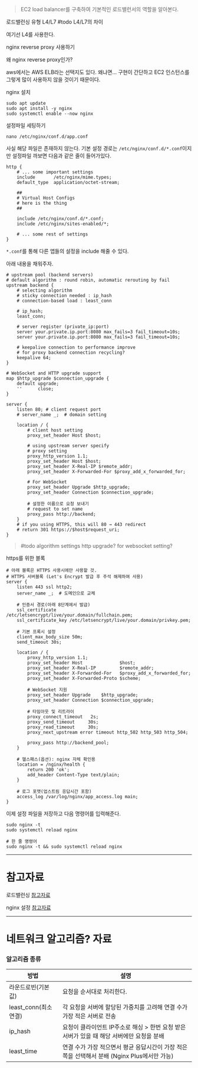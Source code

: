 > EC2 load balancer를 구축하여 기본적인 로드밸런서의 역할을 알아본다.


로드밸런싱 유형
L4/L7
#todo L4/L7의 차이

여기선 L4를 사용한다.



nginx reverse proxy 사용하기

왜 nginx reverse proxy인가?

aws에서는 AWS ELB라는 선택지도 있다.
왜냐면... 구현이 간단하고 EC2 인스턴스를 그렇게 많이 사용하지 않을 것이기 때문이다.

nginx 설치
```
sudo apt update
sudo apt install -y nginx
sudo systemctl enable --now nginx
```

설정파일 세팅하기
```
nano /etc/nginx/conf.d/app.conf
```

사실 해당 파일은 존재하지 않는다.
기본 설정 경로는 `/etc/nginx/conf.d/*.conf`이지만 설정파일 까보면 다음과 같은 줄이 들어가있다.

```
http {
	# ... some important settings
    include       /etc/nginx/mime.types;
    default_type  application/octet-stream;

	##
	# Virtual Host Configs
	# here is the thing
	##

	include /etc/nginx/conf.d/*.conf;
	include /etc/nginx/sites-enabled/*;

    # ... some rest of settings
}
```

`*.conf`를 통해 다른 앱들의 설정을 include 해줄 수 있다.


아래 내용을 채워주자.
```
# upstream pool (backend servers)
# default algorithm : round robin, automatic rerouting by fail
upstream backend {
    # selecting algorithm
    # sticky connection needed : ip_hash
    # connection-based load : least_conn
    
    # ip_hash;
    least_conn;

    # server register (private_ip:port)
    server your.private.ip.port:8080 max_fails=3 fail_timeout=10s;
    server your.private.ip.port:8080 max_fails=3 fail_timeout=10s;

    # keepalive connection to performance improve
    # for proxy backend connection recycling?
    keepalive 64;
}

# WebSocket and HTTP upgrade support
map $http_upgrade $connection_upgrade {
    default upgrade;
    ''      close;
}

server {
    listen 80; # client request port
    # server_name _;  # domain setting

	location / {
		# client host setting
		proxy_set_header Host $host; 
		
		# using upstream server specify
		# proxy setting
		proxy_http_version 1.1;
		proxy_set_header Host $host;
		proxy_set_header X-Real-IP $remote_addr;
		proxy_set_header X-Forwarded-For $proxy_add_x_forwarded_for;
		
        # For WebSocket
        proxy_set_header Upgrade $http_upgrade;
        proxy_set_header Connection $connection_upgrade;
		
		# 설정한 이름으로 요청 보내기
		# request to set name
		proxy_pass http://backend; 
	}
    # if you using HTTPS, this will 80 → 443 redirect
    # return 301 https://$host$request_uri;
}
```

> #todo 
> algorithm settings
> http upgrade?
> for websocket setting?
> 


https를 위한 블록
```
# 아래 블록은 HTTPS 사용시에만 사용할 것.
# HTTPS 서버블록 (Let's Encrypt 발급 후 주석 해제하여 사용)
server {
    listen 443 ssl http2;
    server_name _;  # 도메인으로 교체

    # 인증서 경로(아래 8단계에서 발급)
    ssl_certificate     /etc/letsencrypt/live/your.domain/fullchain.pem;
    ssl_certificate_key /etc/letsencrypt/live/your.domain/privkey.pem;

    # 기본 프록시 설정
    client_max_body_size 50m;
    send_timeout 30s;

    location / {
        proxy_http_version 1.1;
        proxy_set_header Host              $host;
        proxy_set_header X-Real-IP         $remote_addr;
        proxy_set_header X-Forwarded-For   $proxy_add_x_forwarded_for;
        proxy_set_header X-Forwarded-Proto $scheme;

        # WebSocket 지원
        proxy_set_header Upgrade    $http_upgrade;
        proxy_set_header Connection $connection_upgrade;

        # 타임아웃 및 리트라이
        proxy_connect_timeout   2s;
        proxy_send_timeout     30s;
        proxy_read_timeout     30s;
        proxy_next_upstream error timeout http_502 http_503 http_504;

        proxy_pass http://backend_pool;
    }

    # 헬스패스(옵션): nginx 자체 확인용
    location = /nginx/health {
        return 200 'ok';
        add_header Content-Type text/plain;
    }

    # 로그 포맷(업스트림 응답시간 포함)
    access_log /var/log/nginx/app_access.log main;
}
```

이제 설정 파일을 저장하고 다음 명령어를 입력해준다.
```
sudo nginx -t
sudo systemctl reload nginx

# 한 줄 명령어
sudo nginx -t && sudo systemctl reload nginx
```

---
# 참고자료

로드밸런싱
[참고자료](https://velog.io/@kimjiwonpg98/Nginx-%EB%A1%9C%EB%93%9C%EB%B0%B8%EB%9F%B0%EC%8B%B1-%EA%B0%9C%EB%85%90-%EB%B0%8F-%EA%B5%AC%EC%B6%95)

nginx 설정
[참고자료](https://velog.io/@kimjiwonpg98/Nginx-%EB%A1%9C%EB%93%9C%EB%B0%B8%EB%9F%B0%EC%8B%B1-%EA%B0%9C%EB%85%90-%EB%B0%8F-%EA%B5%AC%EC%B6%95)

---

# 네트워크 알고리즘? 자료


### 알고리즘 종류

|방법|설명|
|---|---|
|라운드로빈(기본값)|요청을 순서대로 처리한다.|
|least_conn(최소 연결)|각 요청을 서버에 할당된 가중치를 고려해 연결 수가 가장 적은 서버로 전송|
|ip_hash|요청이 클라이언트 IP주소로 해싱 > 한번 요청 받은 서버가 있을 때 해당 서버에만 요청을 분배|
|least_time|연결 수가 가장 적으면서 평균 응답시간이 가장 적은 쪽을 선택해서 분배 (Nginx Plus에서만 가능)|
